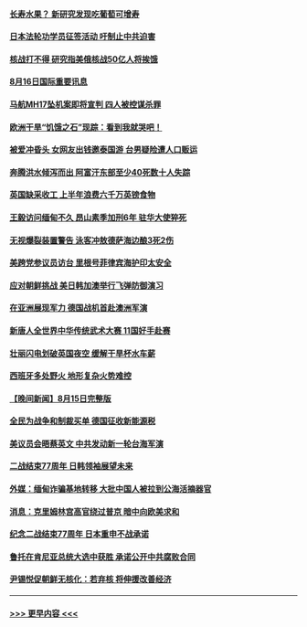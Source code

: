 #### [长寿水果？ 新研究发现吃葡萄可增寿](../pages/prog202/a103503480.md?t=08161951) 
#### [日本法轮功学员征签活动 吁制止中共迫害](../pages/prog202/a103503445.md?t=08161951) 
#### [核战打不得 研究指美俄核战50亿人将挨饿](../pages/prog202/a103503475.md?t=08161951) 
#### [8月16日国际重要讯息](../pages/prog202/a103503437.md?t=08161951) 
#### [马航MH17坠机案即将宣判 四人被控谋杀罪](../pages/prog202/a103503414.md?t=08161951) 
#### [欧洲干旱“饥饿之石”现踪：看到我就哭吧！](../pages/prog202/a103503381.md?t=08161951) 
#### [被爱冲昏头 女网友出钱邀泰国游 台男疑险遭人口贩运](../pages/prog202/a103503374.md?t=08161951) 
#### [奔腾洪水倾泻而出 阿富汗东部至少40死数十人失踪](../pages/prog202/a103503323.md?t=08161951) 
#### [英国缺采收工 上半年浪费六千万英镑食物](../pages/prog202/a103503301.md?t=08161951) 
#### [王毅访问缅甸不久 昂山素季加刑6年 驻华大使猝死](../pages/prog202/a103503255.md?t=08161951) 
#### [无视爆裂装置警告 泳客冲敖德萨海边酿3死2伤](../pages/prog202/a103503250.md?t=08161951) 
#### [美跨党参议员访台 里根号菲律宾海护印太安全](../pages/prog202/a103503138.md?t=08161951) 
#### [应对朝鲜挑战 美日韩加澳举行飞弹防御演习](../pages/prog202/a103503215.md?t=08161951) 
#### [在亚洲展现军力 德国战机首赴澳洲军演](../pages/prog202/a103503186.md?t=08161951) 
#### [新唐人全世界中华传统武术大赛 11国好手赴赛](../pages/prog202/a103503160.md?t=08161951) 
#### [壮丽闪电划破英国夜空 缓解干旱杯水车薪](../pages/prog202/a103502994.md?t=08161951) 
#### [西班牙多处野火 地形复杂火势难控](../pages/prog202/a103503051.md?t=08161951) 
#### [【晚间新闻】8月15日完整版](../pages/prog202/a103503122.md?t=08161951) 
#### [全民为战争和制裁买单 德国征收新能源税](../pages/prog202/a103503067.md?t=08161951) 
#### [美议员会晤蔡英文 中共发动新一轮台海军演](../pages/prog202/a103503055.md?t=08161951) 
#### [二战结束77周年 日韩领袖展望未来](../pages/prog202/a103503046.md?t=08161951) 
#### [外媒：缅甸诈骗基地转移 大批中国人被拉到公海活摘器官](../pages/prog202/a103502916.md?t=08161951) 
#### [消息：克里姆林宫高官绕过普京 暗中向欧美求和](../pages/prog202/a103502889.md?t=08161951) 
#### [纪念二战结束77周年 日本重申不战承诺](../pages/prog202/a103502843.md?t=08161951) 
#### [鲁托在肯尼亚总统大选中获胜 承诺公开中共腐败合同](../pages/prog202/a103502810.md?t=08161951) 
#### [尹锡悦促朝鲜无核化：若弃核 将伸援改善经济](../pages/prog202/a103502845.md?t=08161951) 

----
#### [ >>> 更早内容 <<< ](../indexes/prog202-earlier.md)
